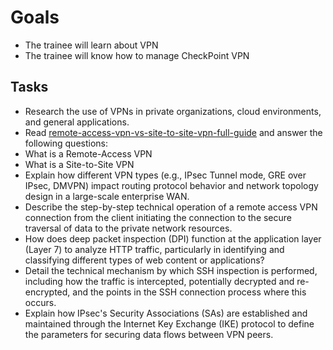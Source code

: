 
# Goals

- The trainee will learn about VPN
- The trainee will know how to manage CheckPoint VPN

## Tasks

- Research the use of VPNs in private organizations, cloud environments, and general applications.
- Read [remote-access-vpn-vs-site-to-site-vpn-full-guide](https://www.vpnmentor.com/blog/remote-access-vpn-vs-site-to-site-vpn-full-guide) and answer the following questions:
- What is a Remote-Access VPN
- What is a Site-to-Site VPN
- Explain how different VPN types (e.g., IPsec Tunnel mode, GRE over IPsec, DMVPN) impact routing protocol behavior and network topology design in a large-scale enterprise WAN.
- Describe the step-by-step technical operation of a remote access VPN connection from the client initiating the connection to the secure traversal of data to the private network resources.
- How does deep packet inspection (DPI) function at the application layer (Layer 7) to analyze HTTP traffic, particularly in identifying and classifying different types of web content or applications?
- Detail the technical mechanism by which SSH inspection is performed, including how the traffic is intercepted, potentially decrypted and re-encrypted, and the points in the SSH connection process where this occurs.
- Explain how IPsec's Security Associations (SAs) are established and maintained through the Internet Key Exchange (IKE) protocol to define the parameters for securing data flows between VPN peers.
